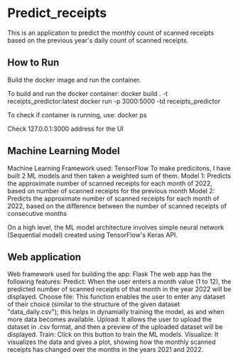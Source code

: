 # Predict_receipts

This is an application to predict the monthly count of scanned receipts based on the previous year's daily count of scanned receipts.


## How to Run

Build the docker image and run the container.

To build and run the docker container:
docker build . -t receipts_predictor:latest
docker run -p 3000:5000 -td receipts_predictor


To check if container is running, use: docker ps

Check 127.0.0.1:3000 address for the UI


## Machine Learning Model
Machine Learning Framework used: TensorFlow
To make predicitons, I have built 2 ML models and then taken a weighted sum of them.
Model 1: Predicts the approximate number of scanned receipts for each month of 2022, based on number of scanned receipts for the previous month
Model 2: Predicts the approximate number of scanned receipts for each month of 2022, based on the difference between the number of scanned receipts of consecutive months

On a high level, the ML model architecture involves simple neural network (Sequential model) created using TensorFlow's Keras API. 

## Web application
Web framework used for building the app: Flask
The web app has the following features:
Predict: When the user enters a month value (1 to 12), the predicted number of scanned receipts of that month in the year 2022 will be displayed.
Choose file: This function enables the user to enter any dataset of their choice (similar to the structure of the given dataset "data_daily.csv"); this helps in dynamially training the model, as and when more data becomes available.
Upload: It allows the user to upload the dataset in .csv format, and then a preview of the uploaded dataset will be displayed.
Train: Click on this button to train the ML models.
Visualize: It visualizes the data and gives a plot, showing how the monthly scanned receipts has changed over the months in the years 2021 and 2022.



